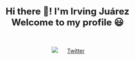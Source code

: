 <p align="center">
</p>
<h1 align=center><font size = 5>Hi there 👋! I'm Irving Juárez<br> Welcome to my profile 😃</font></h1>
<br>
<p align='center'>
&nbsp;&nbsp;&nbsp;&nbsp;
  <a href="https://www.linkedin.com/in/irvingdevjuarez/"><img src="https://img.shields.io/badge/linkedin-%230077B5.svg?&style=for-the-badge&logo=linkedin&logoColor=white" /></a>&nbsp;&nbsp;&nbsp;
  &nbsp;
  <a href="https://twitter.com/juarez1_irving">Twitter</a>&nbsp;&nbsp;&nbsp;&nbsp;
</p>


<!---
IrvingJuarez/IrvingJuarez is a ✨ special ✨ repository because its `README.md` (this file) appears on your GitHub profile.
You can click the Preview link to take a look at your changes.
--->

